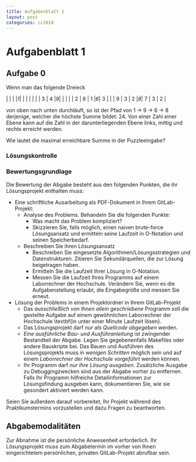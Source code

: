 ```yaml
---
title: Aufgabenblatt 1
layout: post
categories: cc2018
---
```


# Aufgabenblatt 1

## Aufgabe 0

Wenn man das folgende Dreieck

|   |   |   |*1*|   |   |   |
|   |   | 3 | 4 |*9*|   |   |
|   | 2 | 8 | 1 |*6*| 3 |   |
| 9 | 3 | 2 |*8*| 7 | 3 | 2 |

von oben nach unten durchläuft, so ist der Pfad von 1 -> 9 -> 6 -> 8 derjenige, welcher die höchste Summe bildet: 24. Von einer Zahl einer Ebene kann auf die Zahl in der darunterliegenden Ebene links, mittig und rechts erreicht werden.

Wie lautet die maximal erreichbare Summe in der Puzzleeingabe?

### Lösungskontrolle


### Bewertungsgrundlage
Die Bewertung der Abgabe besteht aus den folgenden Punkten, die ihr Lösungsprojekt enthalten muss:

* Eine schriftliche Ausarbeitung als PDF-Dokument in Ihrem GitLab-Projekt:
  * Analyse des Problems. Behandeln Sie die folgenden Punkte:
    * Was macht das Problem kompliziert?
    * Skizzieren Sie, falls möglich, einen naiven brute-force Lösungsansatz und 
      ermitteln seine Laufzeit in O-Notation und seinen Speicherbedarf.
  * Beschreiben Sie ihren Lösungsansatz
    * Beschreiben Sie eingesetzte Algorithmen/Lösungsstrategien und Datenstrukturen. 
      Zitieren Sie Sekundärquellen, die zur Lösung beigetragen haben.
    * Ermitteln Sie die Laufzeit Ihrer Lösung in O-Notation.
    * Messen Sie die Laufzeit Ihres Programms auf einem Laborrechner der Hochschule. 
      Verändern Sie, wenn es die Aufgabenstellung erlaubt, die Eingabegröße und
      messen Sie erneut.
* Lösung der Problems in einem Projektordner in Ihrem GitLab-Projekt
  * Das *ausschließlich von Ihnen allein geschriebene* Programm soll die gestellte Aufgabe auf einem gewöhnlichen Laborrechner der Hochschule \textbf{in unter einer Minute Laufzeit lösen}.
  * Das Lösungsprojekt darf *nur als Quellcode abgegeben* werden. 
  * *Eine ausführliche Bau- und Ausführanleitung* ist zwingender Bestandteil der Abgabe. 
     Legen Sie gegebenenfalls Makefiles oder andere Bauskripte bei. Das Bauen und 
     Ausführen des Lösungsprojekts muss *in wenigen Schritten* möglich sein und 
     auf einem *Laborrechner der Hochschule vorgeführt* werden können.
  * Ihr Programm darf *nur Ihre Lösung ausgeben*. Zusätzliche Ausgabe zu Debuggingzwecken 
    sind aus der Abgabe vorher zu entfernen. Falls Ihr Programm hilfreiche Detailinformationen
    zur Lösungsfindung ausgeben kann, dokumentieren Sie, wie sie gesondert aktiviert werden kann.

Seien Sie außerdem darauf vorbereitet, Ihr Projekt während des Praktikumstermins vorzustellen und dazu Fragen zu beantworten.

## Abgabemodalitäten

Zur Abnahme ist die persönliche Anwesenheit erforderlich. Ihr Lösungsprojekt muss 
zum Abgabetermin im vorher von Ihnen eingerichtetem persönlichen, privaten 
GitLab-Projekt abrufbar sein.
